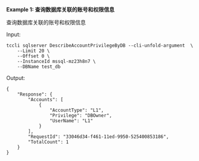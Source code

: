 **Example 1: 查询数据库关联的账号和权限信息**

查询数据库关联的账号和权限信息

Input: 

```
tccli sqlserver DescribeAccountPrivilegeByDB --cli-unfold-argument  \
    --Limit 20 \
    --Offset 0 \
    --InstanceId mssql-mz23h8n7 \
    --DBName test_db
```

Output: 
```
{
    "Response": {
        "Accounts": [
            {
                "AccountType": "L1",
                "Privilege": "DBOwner",
                "UserName": "L1"
            }
        ],
        "RequestId": "33046d34-f461-11ed-9950-525400853186",
        "TotalCount": 1
    }
}
```

